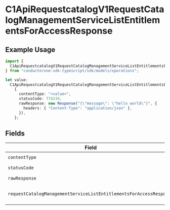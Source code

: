 # C1ApiRequestcatalogV1RequestCatalogManagementServiceListEntitlementsForAccessResponse

## Example Usage

```typescript
import {
  C1ApiRequestcatalogV1RequestCatalogManagementServiceListEntitlementsForAccessResponse,
} from "conductorone-sdk-typescript/sdk/models/operations";

let value:
  C1ApiRequestcatalogV1RequestCatalogManagementServiceListEntitlementsForAccessResponse =
    {
      contentType: "<value>",
      statusCode: 774234,
      rawResponse: new Response("{\"message\": \"hello world\"}", {
        headers: { "Content-Type": "application/json" },
      }),
    };
```

## Fields

| Field                                                                                                                                                                     | Type                                                                                                                                                                      | Required                                                                                                                                                                  | Description                                                                                                                                                               |
| ------------------------------------------------------------------------------------------------------------------------------------------------------------------------- | ------------------------------------------------------------------------------------------------------------------------------------------------------------------------- | ------------------------------------------------------------------------------------------------------------------------------------------------------------------------- | ------------------------------------------------------------------------------------------------------------------------------------------------------------------------- |
| `contentType`                                                                                                                                                             | *string*                                                                                                                                                                  | :heavy_check_mark:                                                                                                                                                        | HTTP response content type for this operation                                                                                                                             |
| `statusCode`                                                                                                                                                              | *number*                                                                                                                                                                  | :heavy_check_mark:                                                                                                                                                        | HTTP response status code for this operation                                                                                                                              |
| `rawResponse`                                                                                                                                                             | [Response](https://developer.mozilla.org/en-US/docs/Web/API/Response)                                                                                                     | :heavy_check_mark:                                                                                                                                                        | Raw HTTP response; suitable for custom response parsing                                                                                                                   |
| `requestCatalogManagementServiceListEntitlementsForAccessResponse`                                                                                                        | [shared.RequestCatalogManagementServiceListEntitlementsForAccessResponse](../../../sdk/models/shared/requestcatalogmanagementservicelistentitlementsforaccessresponse.md) | :heavy_minus_sign:                                                                                                                                                        | The RequestCatalogManagementServiceListEntitlementsForAccessResponse message contains a list of results and a nextPageToken if applicable.                                |